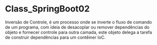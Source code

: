 # Class_SpringBoot02
Inversão de Controle, é um processo onde se inverte o fluxo de comando de um programa, com ideia de desacoplar ou remover dependências do objeto e fornecer controle para outra camada, este objeto delega a tarefa de construir dependências para um contêiner IoC.
